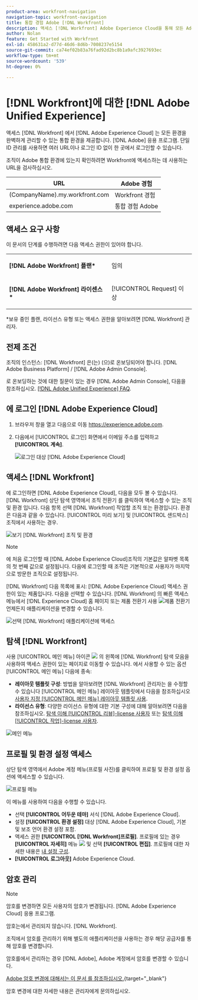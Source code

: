 ```yaml
---
product-area: workfront-navigation
navigation-topic: workfront-navigation
title: 통합 경험 Adobe [!DNL Workfront]
description: 액세스 [!DNL Workfront] Adobe Experience Cloud을 통해 모든 Adobe 애플리케이션을 원활하게 관리할 수 있는 통합된 환경을 제공합니다.
author: Nolan
feature: Get Started with Workfront
exl-id: 458631a2-d77d-46d6-8d6b-7008237e5154
source-git-commit: ca74ef02b83a76fad92d2bc8b1a9afc3927693ec
workflow-type: tm+mt
source-wordcount: '539'
ht-degree: 0%

---
```


# [!DNL Workfront]에 대한 [!DNL Adobe Unified Experience]

액세스 [!DNL Workfront] 에서 [!DNL Adobe Experience Cloud] 는 모든 환경을 완벽하게 관리할 수 있는 통합 환경을 제공합니다. [!DNL Adobe] 응용 프로그램. 단일 ID 관리를 사용하면 여러 URL이나 로그인 ID 없이 한 곳에서 로그인할 수 있습니다.

조직이 Adobe 통합 환경에 있는지 확인하려면 Workfront에 액세스하는 데 사용하는 URL을 검사하십시오.

| URL | Adobe 경험 |
|------------|------------|
| (CompanyName).my.workfront.com | Workfront 경험 |
| experience.adobe.com | 통합 경험 Adobe |

## 액세스 요구 사항

이 문서의 단계를 수행하려면 다음 액세스 권한이 있어야 합니다.

<table style="table-layout:auto"> 
 <col> 
 <col> 
 <tbody> 
  <tr> 
   <td role="rowheader"><strong>[!DNL Adobe Workfront] 플랜*</strong></td> 
   <td> <p>임의</p> </td> 
  </tr> 
  <tr> 
   <td role="rowheader"><strong>[!DNL Adobe Workfront] 라이센스*</strong></td> 
   <td> <p>[!UICONTROL Request] 이상</p> </td> 
  </tr> 
 </tbody> 
</table>

&#42;보유 중인 플랜, 라이선스 유형 또는 액세스 권한을 알아보려면 [!DNL Workfront] 관리자.

## 전제 조건

조직의 인스턴스: [!DNL Workfront] 은(는) (으)로 온보딩되어야 합니다. [!DNL Adobe Business Platform] / [!DNL Adobe Admin Console].

로 온보딩하는 것에 대한 질문이 있는 경우 [!DNL Adobe Admin Console], 다음을 참조하십시오. [[!DNL Adobe Unified Experience] FAQ](/help/quicksilver/workfront-basics/navigate-workfront/workfront-navigation/unified-experience-faq.md/).

## 에 로그인 [!DNL Adobe Experience Cloud]

1. 브라우저 창을 열고 다음으로 이동 <https://experience.adobe.com>.
1. 다음에서 [!UICONTROL 로그인] 화면에서 이메일 주소를 입력하고 **[!UICONTROL 계속]**.

   ![로그인 대상 [!DNL Adobe Experience Cloud]](assets/aec-login-page.png)

## 액세스 [!DNL Workfront]

에 로그인하면 [!DNL Adobe Experience Cloud], 다음을 모두 볼 수 있습니다. [!DNL Workfront] 상단 탐색 영역에서 조직 전환기 를 클릭하여 액세스할 수 있는 조직 및 환경 입니다. 다음 항목 선택 [!DNL Workfront] 작업할 조직 또는 환경입니다. 환경은 다음과 같을 수 있습니다. [!UICONTROL 미리 보기] 및 [!UICONTROL 샌드박스] 조직에서 사용하는 경우.

![보기 [!DNL Workfront] 조직 및 환경](assets/aec-view-all-orgs.png)

>[!NOTE]
>
>에 처음 로그인할 때 [!DNL Adobe Experience Cloud]조직의 기본값은 알파벳 목록의 첫 번째 값으로 설정됩니다. 다음에 로그인할 때 조직은 기본적으로 사용자가 마지막으로 방문한 조직으로 설정됩니다.

[!DNL Workfront] 다음 목록에 표시: [!DNL Adobe Experience Cloud] 액세스 권한이 있는 제품입니다. 다음을 선택할 수 있습니다. [!DNL Workfront] 의 빠른 액세스 메뉴에서 [!DNL Experience Cloud] 홈 페이지 또는 제품 전환기 사용 ![제품 전환기](assets/main-menu-icon.png) 언제든지 애플리케이션을 변경할 수 있습니다.

![선택 [!DNL Workfront] 애플리케이션에 액세스](assets/aec-product-switcher.png)

## 탐색 [!DNL Workfront]

사용 [!UICONTROL 메인 메뉴] 아이콘 ![](assets/main-menu-icon-left-nav.png) 의 왼쪽에 [!DNL Workfront] 탐색 모음을 사용하여 액세스 권한이 있는 페이지로 이동할 수 있습니다. 에서 사용할 수 있는 옵션 [!UICONTROL 메인 메뉴] 다음에 종속:

* **레이아웃 템플릿 구성**: 방법을 알아보려면 [!DNL Workfront] 관리자는 을 수정할 수 있습니다 [!UICONTROL 메인 메뉴] 레이아웃 템플릿에서 다음을 참조하십시오 [사용자 지정 [!UICONTROL 메인 메뉴] 레이아웃 템플릿 사용](/help/quicksilver/administration-and-setup/customize-workfront/use-layout-templates/customize-main-menu.md).
* **라이선스 유형**: 다양한 라이선스 유형에 대한 기본 구성에 대해 알아보려면 다음을 참조하십시오. [탐색 이해 [!UICONTROL 리뷰]-license 사용자](/help/quicksilver/workfront-basics/navigate-workfront/workfront-navigation/reviewer-global-navigation-bar.md) 또는 [탐색 이해 [!UICONTROL 작업]-license 사용자](/help/quicksilver/workfront-basics/navigate-workfront/workfront-navigation/worker-global-navigation-bar.md).

![메인 메뉴](assets/main-menu-options-left-nav.png)

## 프로필 및 환경 설정 액세스

상단 탐색 영역에서 Adobe 계정 메뉴(프로필 사진)를 클릭하여 프로필 및 환경 설정 옵션에 액세스할 수 있습니다.

![프로필 메뉴](assets/aec-profile-picture-menu.png)

이 메뉴를 사용하여 다음을 수행할 수 있습니다.

* 선택 **[!UICONTROL 어두운 테마]** 서식 [!DNL Adobe Experience Cloud].
* 설정 **[!UICONTROL 환경 설정]** 대상 [!DNL Adobe Experience Cloud], 기본 및 보조 언어 환경 설정 포함.
* 액세스 권한 **[!UICONTROL [!DNL Workfront]프로필]**. 프로필에 있는 경우 **[!UICONTROL 자세히]** 메뉴 ![](assets/more-icon.png) 및 선택 **[!UICONTROL 편집]**. 프로필에 대한 자세한 내용은 [내 설정 구성](/help/quicksilver/workfront-basics/manage-your-account-and-profile/configuring-your-user-profile/configure-my-settings.md).
* **[!UICONTROL 로그아웃]** Adobe Experience Cloud.

## 암호 관리

>[!NOTE]
>
>암호를 변경하면 모든 사용자의 암호가 변경됩니다. [!DNL Adobe Experience Cloud] 응용 프로그램.

암호는에서 관리되지 않습니다. [!DNL Workfront].

조직에서 암호를 관리하기 위해 별도의 애플리케이션을 사용하는 경우 해당 공급자를 통해 암호를 변경합니다.

암호를에서 관리하는 경우 [!DNL Adobe], Adobe 계정에서 암호를 변경할 수 있습니다.

[Adobe 암호 변경에 대해서는 이 문서 를 참조하십시오.](https://helpx.adobe.com/manage-account/using/change-or-reset-password.html){target="_blank"}

암호 변경에 대한 자세한 내용은 관리자에게 문의하십시오.
